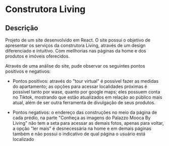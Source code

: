 # Construtora Living

## Descrição 
Projeto de um site desenvolvido em React. O site possui o objetivo de apresentar os serviços da construtora Living, através de um design diferenciado e intuitivo. Com mellhorias nas páginas da home e dos produtos e imóveis oferecidos.

Através de uma análise do site, pude observar os seguintes pontos positivos e negativos:
- Pontos positivos: através do "tour virtual" é possível fazer as medidas do apartamento; as opções para acessar localidades próximas é possível tanto por wase, quanto por google maps; eles possuem conta no Tiktok, mostrando que estão atualizados em relação ao público mais atual, além de ser outra ferramenta de divulgação de seus produtos.

- Pontos negativos: o endereço das construções no meio da página de cada prédio, na parte "Conheça as imagens do Palazzo Mooca By Living" não tem a seta para acessar as demais fotos, apenas para voltar, a opção "ler mais" é desnecessária na home e em demais páginas também e não possui o indicativo de qual página o usuário está localizado
